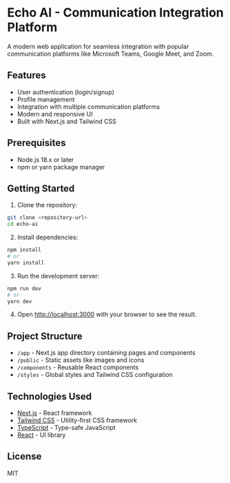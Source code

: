 # Echo AI - Communication Integration Platform

A modern web application for seamless integration with popular communication platforms like Microsoft Teams, Google Meet, and Zoom.

## Features

- User authentication (login/signup)
- Profile management
- Integration with multiple communication platforms
- Modern and responsive UI
- Built with Next.js and Tailwind CSS

## Prerequisites

- Node.js 18.x or later
- npm or yarn package manager

## Getting Started

1. Clone the repository:
```bash
git clone <repository-url>
cd echo-ai
```

2. Install dependencies:
```bash
npm install
# or
yarn install
```

3. Run the development server:
```bash
npm run dev
# or
yarn dev
```

4. Open [http://localhost:3000](http://localhost:3000) with your browser to see the result.

## Project Structure

- `/app` - Next.js app directory containing pages and components
- `/public` - Static assets like images and icons
- `/components` - Reusable React components
- `/styles` - Global styles and Tailwind CSS configuration

## Technologies Used

- [Next.js](https://nextjs.org/) - React framework
- [Tailwind CSS](https://tailwindcss.com/) - Utility-first CSS framework
- [TypeScript](https://www.typescriptlang.org/) - Type-safe JavaScript
- [React](https://reactjs.org/) - UI library

## License

MIT 
